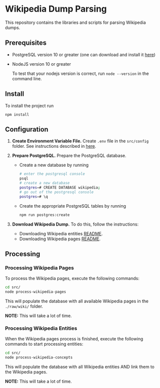 # Wikipedia Dump Parsing

This repository contains the libraries and scripts for parsing Wikipedia dumps.

## Prerequisites

- PostgreSQL version 10 or greater (one can download and install it [here](https://www.postgresql.org/download/))
- NodeJS version 10 or greater

    To test that your nodejs version is correct, run `node --version` in the command line.

## Install

To install the project run

```
npm install
```

## Configuration

1. **Create Environment Variable File.** Create `.env` file in the `src/config` folder.
    See instructions described in [here](./src/config).

2. **Prepare PostgreSQL.** Prepare the PostgreSQL database.

    - Create a new database by running
        ```bash
        # enter the postgresql console
        psql
        # create a new database
        postgres=# CREATE DATABASE wikipedia;
        # go out of the postgresql console
        postgres=# \q
        ```

    - Create the appropriate PostgreSQL tables by running
        ```bash
        npm run postgres:create
        ```

3. **Download Wikipedia Dump.** To do this, follow the instructions:

    - Downloading Wikipedia entities [README](./raw/README.md).
    - Downloading Wikipedia pages [README](./raw/wiki/README.md).

## Processing

### Processing Wikipedia Pages

To process the Wikipedia pages, execute the following commands:

```bash
cd src/
node process-wikipedia-pages
```

This will populate the database with all available Wikipedia pages in the `./raw/wiki/` folder.

**NOTE:** This will take a lot of time.


### Processing Wikipedia Entities

When the Wikipedia pages process is finished, execute the following commands to start processing entities:

```bash
cd src/
node process-wikipedia-concepts
```

This will populate the database with all Wikipedia entities AND link them to the Wikipedia pages.

**NOTE:** This will take a lot of time.
